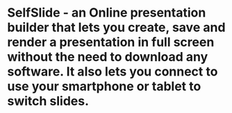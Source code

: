 # SelfSlide - an Online presentation builder that lets you create, save and render a presentation in full screen without the need to download any software. It also lets you connect to use your smartphone or tablet to switch slides.
